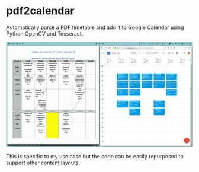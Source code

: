 # pdf2calendar

Automatically parse a PDF timetable and add it to Google Calendar using Python OpenCV and Tesseract.

![alt text](screenshot.jpg)

This is specific to my use case but the code can be easily repurposed to support other content layouts.
